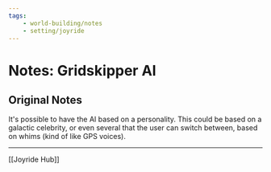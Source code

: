 ```yaml
---
tags:
    - world-building/notes 
    - setting/joyride
---
```

# Notes: Gridskipper AI

## Original Notes
It's possible to have the AI based on a personality. This could be based on a galactic celebrity, or even several that the user can switch between, based on whims (kind of like GPS voices).

---
[[Joyride Hub]]